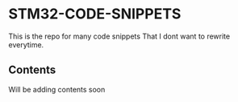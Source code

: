 # STM32-CODE-SNIPPETS

This is the repo for many code snippets That I dont want to rewrite everytime.


## Contents

Will be adding contents soon





